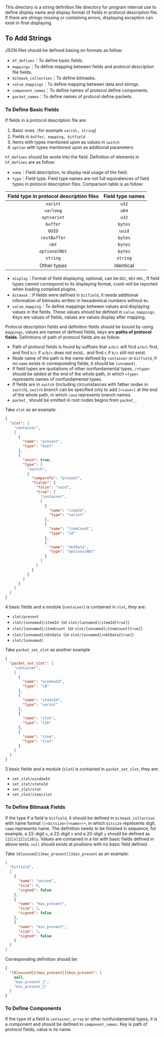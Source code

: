 This directory is a string definition file directory for program internal use to define display name and display format of fields in protocol description file. If there are strings missing or containing errors, displaying exception can exist in final displaying.

## To Add Strings

JSON files should be defined basing on formats as follow:

* `hf_defines`：To define basic fields.
* `mappings`：To define mapping between fields and protocol description file fields.
* `bitmask_collection`：To define bitmasks.
* `value_mappings`：To define mapping between data and strings.
* `component_names`：To define names of protocol define components.
* `packet_names`：To define names of protocol define packets.

### To Define Basic Fields

If fields in a protocol description file are: 

1. Basic ones（for example `varint`，`string`)
2. Fields in `buffer`、`mapping`、`bitfield`
3. Items with types mentioned upon as values in `switch`
4. `option` with types mentioned upon as additional parameters

`hf_defines` should be wrote into the field. Definition of elements in `hf_defines` are as follow:

* `name`：Field description, to display real usage of the field.
* `type`：Field type. Field type names are not full equivalences of field types in protocol description files. Comparison table is as follow:

|  Field type in protocol description files  |  Field type names  |
|:-------------:|:--------:|
|   `varint`    |  `u32`   |
|   `varlong`   |  `u64`   |
|  `optvarint`  |  `u32`   |
|   `buffer`    | `bytes`  |
|    `UUID`     |  `uuid`  |
| `restBuffer`  | `bytes`  |
|     `nbt`     | `bytes`  |
| `optionalNbt` | `bytes`  |
|   `string`    | `string` |
|     Other types      |   Identical   |

* `display`：Format of field displaying, optional, can be `DEC`, `HEX` etc., If field types cannot correspond to its displaying format, crash will be reported when loading complied plugins.
* `bitmask`：If fields were defined in `bitfield`, it needs additional information of bitmasks written in hexademical numbers without `0x`.
* `value_mapping`：To define mappings between values and displaying values in the fields. These values should be defined in `value_mappings`. Keys are values of fields, values are values display after mapping.

Protocol description fields and definition fields should be bound by using `mappings`, values are names of defined fields, keys are **paths of protocol fields**. Definitions of path of protocol fields are as follow:

* Path of protocol fields is found by suffixes that `a/b/c` will find `a/b/c` first, and find `b/c` if `a/b/c` does not exist，and find `c` if `b/c` still not exist.
* Node name of the path is the name defined by `container` or `bitfield`, if no `name` exists in corresponding fields, it should be `[unnamed]`.
* If field types are quotations of other nonfundamental types, `/<type>` should be added at the end of the whole path, in which `<type>` represents names of nonfundamental types.
* If fields are in `switch` (including circumstances with father nodes in `switch`), `switch` branch can be specified only to add `[<case>]` at the end of the whole path, in which `case` represents branch names.
* `packet_` should be omitted in root nodes begins from `packet_`.

Take `slot` as an example:

```json
{
  "slot": [
    "container",
    [
      {
        "name": "present",
        "type": "bool"
      },
      {
        "anon": true,
        "type": [
          "switch",
          {
            "compareTo": "present",
            "fields": {
              "false": "void",
              "true": [
                "container",
                [
                  {
                    "name": "itemId",
                    "type": "varint"
                  },
                  {
                    "name": "itemCount",
                    "type": "i8"
                  },
                  {
                    "name": "nbtData",
                    "type": "optionalNbt"
                  }
                ]
              ]
            }
          }
        ]
      }
    ]
  ]
}
```

4 basic fields and a module (`container`) is contained in `slot`, they are:

* `slot/present`
* `slot/[unnamed]/itemId`（or `slot/[unnamed]/itemId[true]`）
* `slot/[unnamed]/itemCount`（or `slot/[unnamed]/itemCount[true]`）
* `slot/[unnamed]/nbtData`（or `slot/[unnamed]/nbtData[true]`）
* `slot/[unnamed]`

Take `packet_set_slot` as another example

```json
{
  "packet_set_slot": [
    "container",
    [
      {
        "name": "windowId",
        "type": "i8"
      },
      {
        "name": "stateId",
        "type": "varint"
      },
      {
        "name": "slot",
        "type": "i16"
      },
      {
        "name": "item",
        "type": "slot"
      }
    ]
  ]
}
```

3 basic fields and a module (`slot`) is contained in `packet_set_slot`, they are:

* `set_slot/windowId`
* `set_slot/stateId`
* `set_slot/slot`
* `set_slot/item/slot`

### To Define Bitmask Fields

If the type if a field is `bitfield`, it should be defined in `bitmask_collection` with name format `([<bitsize>]<name>)+`, in which `bitsize` represents digit, `name` represents name. The definition needs to be finished in sequence, for example, a 22-digit `x`, a 22-digit `z` and a 20-digit `y` should be defined as `[22]x[22]z[20]y`. Values are contained in a list with basic fields defined in above texts. `null` should exists at positions with no basic field defined.

Take `[6]unused[1]max_present[1]min_present` as an example:

```json
[
  "bitfield",
  [
    {
      "name": "unused",
      "size": 6,
      "signed": false
    },
    {
      "name": "max_present",
      "size": 1,
      "signed": false
    },
    {
      "name": "min_present",
      "size": 1,
      "signed": false
    }
  ]
]
```

Corresponding definition should be:

```json
{
  "[6]unused[1]max_present[1]min_present": [
    null,
    "max_present_1",
    "min_present_1"
  ]
}
```

### To Define Components

If the type of a field is `container`, `array` or other nonfundamental types, it is a component and should be defined in `component_names`. Key is path of protocol fields, value is its name.